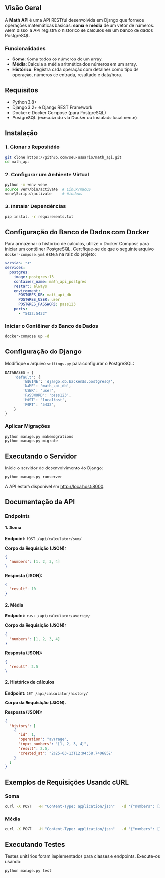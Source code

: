
## Visão Geral

A **Math API** é uma API RESTful desenvolvida em Django que fornece operações matemáticas básicas: **soma** e **média** de um vetor de números. Além disso, a API registra o histórico de cálculos em um banco de dados PostgreSQL.

### Funcionalidades

- **Soma**: Soma todos os números de um array.
- **Média**: Calcula a média aritmética dos números em um array.
- **Histórico**: Registra cada operação com detalhes como tipo de operação, números de entrada, resultado e data/hora.

## Requisitos

- Python 3.8+
- Django 3.2+ e Django REST Framework
- Docker e Docker Compose (para PostgreSQL)
- PostgreSQL (executando via Docker ou instalado localmente)

## Instalação

### 1. Clonar o Repositório

```bash
git clone https://github.com/seu-usuario/math_api.git
cd math_api
```

### 2. Configurar um Ambiente Virtual

```bash
python -m venv venv
source venv/bin/activate  # Linux/macOS
venv\Scripts\activate     # Windows
```

### 3. Instalar Dependências

```bash
pip install -r requirements.txt
```

## Configuração do Banco de Dados com Docker

Para armazenar o histórico de cálculos, utilize o Docker Compose para iniciar um contêiner PostgreSQL. Certifique-se de que o seguinte arquivo `docker-compose.yml` esteja na raiz do projeto:

```yaml
version: "3"
services:
  postgres:
    image: postgres:13
    container_name: math_api_postgres
    restart: always
    environment:
      POSTGRES_DB: math_api_db
      POSTGRES_USER: user
      POSTGRES_PASSWORD: pass123
    ports:
      - "5432:5432"
```

### Iniciar o Contêiner do Banco de Dados

```bash
docker-compose up -d
```

## Configuração do Django

Modifique o arquivo `settings.py` para configurar o PostgreSQL:

```python
DATABASES = {
    'default': {
        'ENGINE': 'django.db.backends.postgresql',
        'NAME': 'math_api_db',
        'USER': 'user',
        'PASSWORD': 'pass123',
        'HOST': 'localhost',
        'PORT': '5432',
    }
}
```

### Aplicar Migrações

```bash
python manage.py makemigrations
python manage.py migrate
```

## Executando o Servidor

Inicie o servidor de desenvolvimento do Django:

```bash
python manage.py runserver
```

A API estará disponível em [http://localhost:8000](http://localhost:8000).

## Documentação da API

### Endpoints

#### 1. Soma

**Endpoint:** `POST /api/calculator/sum/`

**Corpo da Requisição (JSON):**

```json
{
  "numbers": [1, 2, 3, 4]
}
```

**Resposta (JSON):**

```json
{
  "result": 10
}
```

#### 2. Média

**Endpoint:** `POST /api/calculator/average/`

**Corpo da Requisição (JSON):**

```json
{
  "numbers": [1, 2, 3, 4]
}
```

**Resposta (JSON):**

```json
{
  "result": 2.5
}
```

#### 2. Histórico de cálculos

**Endpoint:** `GET /api/calculator/history/`

**Corpo da Requisição (JSON):**

**Resposta (JSON):**

```json
{
  "history": [
    {
      "id": 1,
      "operation": "average",
      "input_numbers": "[1, 2, 3, 4]",
      "result": 2.5,
      "created_at": "2025-03-13T12:04:58.740685Z"
    }
  ]
}
```

## Exemplos de Requisições Usando cURL

### Soma

```bash
curl -X POST   -H "Content-Type: application/json"   -d '{"numbers": [1, 2, 3, 4]}'   http://localhost:8000/api/calculator/sum/
```

### Média

```bash
curl -X POST   -H "Content-Type: application/json"   -d '{"numbers": [1, 2, 3, 4]}'   http://localhost:8000/api/calculator/average/
```

## Executando Testes

Testes unitários foram implementados para classes e endpoints. Execute-os usando:

```bash
python manage.py test
```
